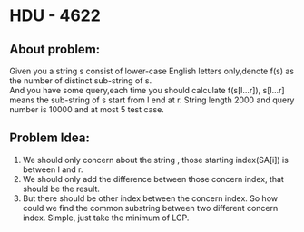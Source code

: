 # HDU - 4622
## About problem:
Given you a string s consist of lower-case English letters only,denote f(s) as the number of distinct sub-string of s.  
And you have some query,each time you should calculate f(s[l...r]), s[l...r] means the sub-string of s start from l end at r.
String length 2000 and query number is 10000 and at most 5 test case.

##  Problem Idea:

 1. We should only concern about the string , those starting index(SA[i]) is between l and r.
 2. We should only add the difference between those concern index, that should be the result.
 3. But there should be other index between the concern index. So how could we find the common substring between two different concern index. Simple, just take the minimum of LCP. 

<!--stackedit_data:
eyJoaXN0b3J5IjpbLTE2ODU3MzQ1MTldfQ==
-->